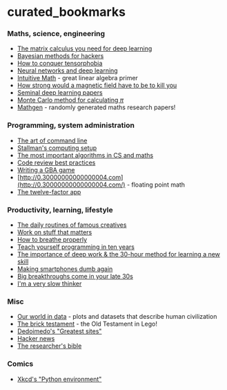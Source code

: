 # curated_bookmarks


### Maths, science, engineering

* [The matrix calculus you need for deep learning](https://explained.ai/matrix-calculus/index.html)
* [Bayesian methods for hackers](https://camdavidsonpilon.github.io/Probabilistic-Programming-and-Bayesian-Methods-for-Hackers/)
* [How to conquer tensorphobia](https://jeremykun.com/2014/01/17/how-to-conquer-tensorphobia/)
* [Neural networks and deep learning](http://neuralnetworksanddeeplearning.com/index.html)
* [Intuitive Math](https://intuitive-math.club/) - great linear algebra primer
* [How strong would a magnetic field have to be to kill you](https://gravityandlevity.wordpress.com/2015/01/12/how-strong-would-a-magnetic-field-have-to-be-to-kill-you/)
* [Seminal deep learning papers](http://find.xyz/map/9-seminal-deep-learning-papers-696a57a7)
* [Monte Carlo method for calculating $\pi$](http://mathfaculty.fullerton.edu/mathews/n2003/montecarlopimod.html)
* [Mathgen](http://thatsmathematics.com/mathgen/) - randomly generated maths research papers!

### Programming, system administration

* [The art of command line](https://github.com/jlevy/the-art-of-command-line)
* [Stallman's computing setup](https://stallman.org/stallman-computing.html)
* [The most important algorithms in CS and maths](https://www3.risc.jku.at/people/ckoutsch/stuff/e_algorithms.html)
* [Code review best practices](https://www.kevinlondon.com/2015/05/05/code-review-best-practices.html)
* [Writing a GBA game](https://www.reinterpretcast.com/writing-a-game-boy-advance-game)
* [http://0.30000000000000004.com](http://0.30000000000000004.com/) - floating point math
* [The twelve-factor app](https://12factor.net/)

### Productivity, learning, lifestyle

* [The daily routines of famous creatives](https://www.shortlist.com/entertainment/the-daily-routines-of-famous-creatives/100408)
* [Work on stuff that matters](https://wtfeconomy.com/work-on-stuff-that-matters-first-principles-335646af32b9)
* [How to breathe properly](http://www.selfication.com/health/how-to-breathe/)
* [Teach yourself programming in ten years](http://norvig.com/21-days.html)
* [The importance of deep work & the 30-hour method for learning a new skill](https://azeria-labs.com/the-importance-of-deep-work-the-30-hour-method-for-learning-a-new-skill/)
* [Making smartphones dumb again](http://wesmckinney.com/blog/dumb-smartphones/)
* [Big breakthroughs come in your late 30s](https://www.theatlantic.com/health/archive/2014/02/big-breakthroughs-come-in-your-late-30s/283858/)
* [I'm a very slow thinker](https://sivers.org/slow)

### Misc

* [Our world in data](https://ourworldindata.org/) - plots and datasets that describe human civilization
* [The brick testament](http://www.bricktestament.com/genesis/index.html) - the Old Testament in Lego!
* [Dedoimedo's "Greatest sites"](https://www.dedoimedo.com/greatest_sites.html)
* [Hacker news](https://news.ycombinator.com/)
* [The researcher's bible](https://sweb.inf.ed.ac.uk/bundy/how-tos/resbible.html)

### Comics

* [Xkcd's "Python environment"](https://xkcd.com/1987/)